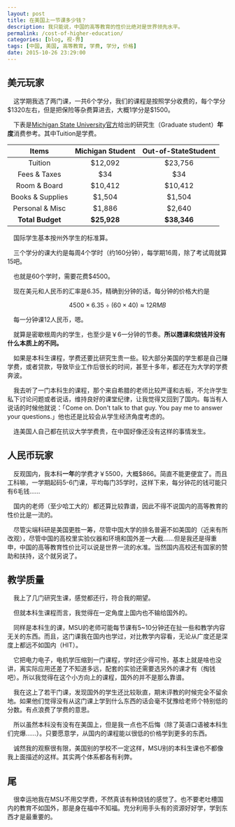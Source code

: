 ```yaml
---
layout: post
title: 在美国上一节课多少钱？
description: 我只能说，中国的高等教育的性价比绝对是世界领先水平。
permalink: /cost-of-higher-education/
categories: [blog, 视·界]
tags: [中国, 美国, 高等教育, 学费, 学分, 价格]
date: 2015-10-26 23:29:00
--- 
```


<script type="text/x-mathjax-config">MathJax.Hub.Config({tex2jax: {inlineMath: [['$','$'], ['\\(','\\)']]}});</script>
<script type="text/javascript" src="http://cdn.mathjax.org/mathjax/latest/MathJax.js?config=TeX-AMS-MML_HTMLorMML"></script>

## 美元玩家

　这学期我选了两门课，一共6个学分，我们的课程是按照学分收费的，每个学分\$1320左右，但是把保险等杂费算进去，大概1学分是\$1500。

　下表是[Michigan State University官方](https://finaid.msu.edu/sampbud.asp)给出的研究生（Graduate student）**年度**消费参考。其中Tuition是学费。

|     Items     | Michigan Student | Out-of-StateStudent |
|:----------------:|:---------------:|:-------------------:|
|      Tuition     |     \$12,092     |       \$23,756       |
|   Fees & Taxes   |       $34       |         \$34         |
|   Room & Board   |     \$10,412     |       \$10,412       |
| Books & Supplies |      \$1,504     |        \$1,504       |
|  Personal & Misc |      \$1,886     |        \$2,640       |
|   **Total Budget**   |   **\$25,928**   |    **\$38,346**    |

　国际学生基本按州外学生的标准算。

　三个学分的课大约是每周4个学时（约160分钟），每学期16周，除了考试周就算15吧。

　也就是60个学时，需要花费\$4500。

　现在美元和人民币的汇率是6.35，精确到分钟的话，每分钟的价格大约是

$$4500\times6.35\div(60\times40)\approx12RMB$$

　每一分钟课12人民币，嗯。

　就算是密歇根周内的学生，也至少是￥6一分钟的节奏。**所以翘课和烧钱并没有什么本质上的不同。**

　如果是本科生课程，学费还要比研究生贵一些。较大部分美国的学生都是自己赚学费，或者贷款，导致毕业工作后很长的时间，甚至十多年，都还在为大学的学费奔波。

　我去听了一门本科生的课程，那个来自希腊的老师比较严谨和古板，不允许学生私下讨论问题或者说话，维持良好的课堂纪律，让我觉得又回到了国内。每当有人说话的时候他就说：「Come on. Don't talk to that guy. You pay me to answer your questions.」他也还是比较会从学生经济角度考虑的。

　连美国人自己都在抗议大学学费贵，在中国好像还没有这样的事情发生。

## 人民币玩家

　反观国内，我本科**一年**的学费才￥5500，大概\$866。简直不能更便宜了。而且工科嘛，一学期起码5-6门课，平均每门35学时，这样下来，每分钟花的钱可能只有6毛钱……

　国内的老师（至少哈工大的）都还算比较靠谱，因此不得不说国内的高等教育的性价比是一流的。

　尽管尖端科研是美国更胜一筹，尽管中国大学的排名普遍不如美国的（近来有所改观），尽管中国的高校里实验仪器和环境和国外差一大截……但是我还是得重申，中国的高等教育性价比可以说是世界一流的水准。当然国内高校还有国家的赞助和扶持，这个就另说了。

## 教学质量

　我上了几门研究生课，感觉都还行，符合我的期望。

　但就本科生课程而言，我觉得在一定角度上国内也不输给国外的。

　同样是本科生的课，MSU的老师可能每节课有5~10分钟还在扯一些和教学内容无关的东西。而且，这门课我在国内也学过，对比教学内容看，无论从广度还是深度上都远不如国内（HIT）。

　它把电力电子，电机学压缩到一门课程，学时还少得可怜，基本上就是啥也没讲，离实际应用还差了不知道多远，配套的实验还需要选另外的课才有（掏钱吧）。所以我觉得在这个小方向上的课程，国外的并不是那么靠谱。

　我在这上了若干门课，发现国外的学生还比较耿直，期末评教的时候完全不留余地。如果他们觉得没有从这门课上学到什么东西的话会毫不犹豫给老师个特别低的分数。有点浪费了学费的意思。

　所以虽然本科没有没有在美国上，但是我一点也不后悔（除了英语口语被本科生们完爆……）。只要愿意学，从国内的课程能以很低的价格学到更多的东西。

　诚然我的观察很有限，美国别的学校不一定这样，MSU别的本科生课也不都像我上面描述的这样。其实两个体系都各有利弊。

## 尾

　很幸运地我在MSU不用交学费，不然真该有种烧钱的感觉了。也不要老吐槽国内的教育不如国外，那是身在福中不知福。充分利用手头有的资源好好学，学到东西才是最重要的。